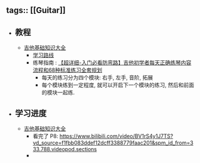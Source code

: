 tags:: [[Guitar]]
---

- ## 教程
	- [吉他基础知识大全](https://www.bilibili.com/video/BV14d4y1R7dA/?vd_source=f1fbb083ddef12dcff3388779faac201)
		- [学习路线](https://www.bilibili.com/read/cv18196624/)
		- 练琴指南 : [【超详细-入门必看防弯路】吉他初学者每天正确练琴内容流程和68种标准练习全套规划](https://www.bilibili.com/video/BV1rS4y1J7TS?vd_source=f1fbb083ddef12dcff3388779faac201)
			- 每天的练习分为四个模块: 右手, 左手, 音阶, 拓展
			- 每个模块练到一定程度, 就可以开启下一个模块的练习, 然后和前面的模块一起练.
- ## 学习进度
	- [吉他基础知识大全](https://www.bilibili.com/video/BV14d4y1R7dA/?vd_source=f1fbb083ddef12dcff3388779faac201)
		- 看完了 P8: https://www.bilibili.com/video/BV1rS4y1J7TS?vd_source=f1fbb083ddef12dcff3388779faac201&spm_id_from=333.788.videopod.sections
		-